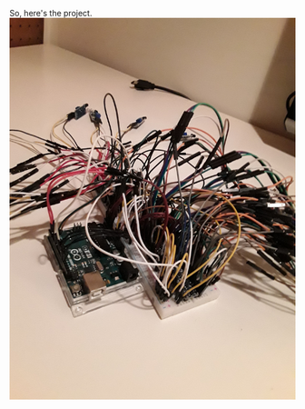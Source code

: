 So, here's the project.
![alt text](https://github.com/C-Falconer/Inscryption/blob/main/Project_Journey_Files/20220924_013645.jpg "Wire Monster Final Phase")